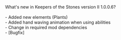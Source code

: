 What's new in Keepers of the Stones version II 1.0.0.6?<br />
<br />- Added new elements (Plants)
<br />- Added hand waving animation when using abilities
<br />- Change in required mod dependencies
<br />- [Bugfix] 